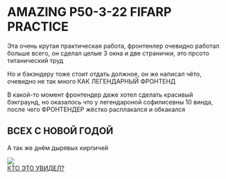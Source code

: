 <h1>AMAZING P50-3-22 FIFARP PRACTICE</h1>
<p>Эта очень крутая практическая работа, фронтенлер очевидно работал больше всего, он сделал целые 3 окна и две странички, это прсото титанический труд</p>
<p>Но и бэкэндеру тоже стоит отдать должное, он же написал чёто, очевидно не так много КАК ЛЕГЕНДАРНЫЙ ФРОНТЕНД</p>
<p>В какой-то момент фронтендер даже хотел сделать красивый бэкграунд, но оказалось что у легендароной софилисевны 10 винда, после чего ФРОНТЕНДЕР жёстко расплакался и обкакался</p>
<h2>ВСЕХ С НОВОЙ ГОДОЙ</h2>
<p>А так же днём дырявых кирпичей</p>
<img src="https://i1.sndcdn.com/artworks-MrYVnwERN6eCC7uh-IU3EjA-t500x500.jpg">
<br>
<a href="https://vk.com/video-30316056_456314813">КТО ЭТО УВИДЕЛ?</a>
